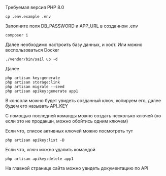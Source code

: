 Требуемая версия PHP 8.0
```
cp .env.example .env
```
Заполните поля
DB_PASSWORD
и
APP_URL
в созданном .env

```
composer i
```
Далее необходимо настроить базу данных, и хост. Или можно воспользоваться Docker
```
./vendor/bin/sail up -d
```
Далее
```
php artisan key:generate
php artisan storage:link
php artisan migrate --seed
php artisan apikey:generate app1
```
В консоли можно будет увидеть созданный ключ, копируем его, далее будем его называть API_KEY

С помощью последней команды можно создать несколько ключей (но если это не продакшн, можно обойтись одним ключем)

Если что, список активных ключей можно посмотреть тут
```
php artisan apikey:list -D
```
Если что, ключ можно удалить командой
```
php artisan apikey:delete app1
```
На главной странице сайта можно увидеть документацию по API